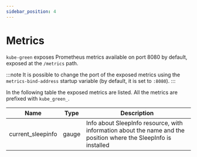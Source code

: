 ```yaml
---
sidebar_position: 4
---
```


# Metrics

`kube-green` exposes Prometheus metrics available on port 8080 by default, exposed at the `/metrics` path.

:::note
It is possible to change the port of the exposed metrics using the `metrics-bind-address` startup variable (by default, it is set to `:8080`).
:::

In the following table the exposed metrics are listed. All the metrics are prefixed with `kube_green_`.

| Name              | Type  | Description                   |
|-------------------|-------|-------------------------------|
| current_sleepinfo | gauge | Info about SleepInfo resource, with information about the name and the position where the SleepInfo is installed |
